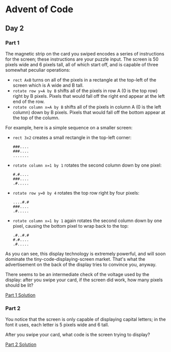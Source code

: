 # Advent of Code
## Day 2

### Part 1
The magnetic strip on the card you swiped encodes a series of instructions for the screen; these instructions are your puzzle input. The screen is 50 pixels wide and 6 pixels tall, all of which start off, and is capable of three somewhat peculiar operations:
* `rect AxB` turns on all of the pixels in a rectangle at the top-left of the screen which is A wide and B tall.
* `rotate row y=A by B` shifts all of the pixels in row A (0 is the top row) right by B pixels. Pixels that would fall off the right end appear at the left end of the row.
* `rotate column x=A by B` shifts all of the pixels in column A (0 is the left column) down by B pixels. Pixels that would fall off the bottom appear at the top of the column.

For example, here is a simple sequence on a smaller screen:
* `rect 3x2` creates a small rectangle in the top-left corner:

	```
	###....
	###....
	.......
	```

* `rotate column x=1 by 1` rotates the second column down by one pixel:

	```
	#.#....
	###....
	.#.....
	```

* `rotate row y=0 by 4` rotates the top row right by four pixels:

	```
	....#.#
	###....
	.#.....
	```

* `rotate column x=1 by 1` again rotates the second column down by one pixel, causing the bottom pixel to wrap back to the top:

	```
	.#..#.#
	#.#....
	.#.....
	```

As you can see, this display technology is extremely powerful, and will soon dominate the tiny-code-displaying-screen market. That's what the advertisement on the back of the display tries to convince you, anyway.

There seems to be an intermediate check of the voltage used by the display: after you swipe your card, if the screen did work, how many pixels should be lit?

[Part 1 Solution](part1.rb)

### Part 2
You notice that the screen is only capable of displaying capital letters; in the font it uses, each letter is 5 pixels wide and 6 tall.

After you swipe your card, what code is the screen trying to display?

[Part 2 Solution](part2.rb)
